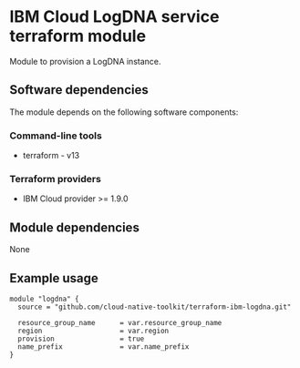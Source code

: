 # IBM Cloud LogDNA service terraform module

Module to provision a LogDNA instance.

## Software dependencies

The module depends on the following software components:

### Command-line tools

- terraform - v13

### Terraform providers

- IBM Cloud provider >= 1.9.0

## Module dependencies

None
## Example usage

```hcl-terraform
module "logdna" {
  source = "github.com/cloud-native-toolkit/terraform-ibm-logdna.git"

  resource_group_name      = var.resource_group_name
  region                   = var.region
  provision                = true
  name_prefix              = var.name_prefix
}

```

